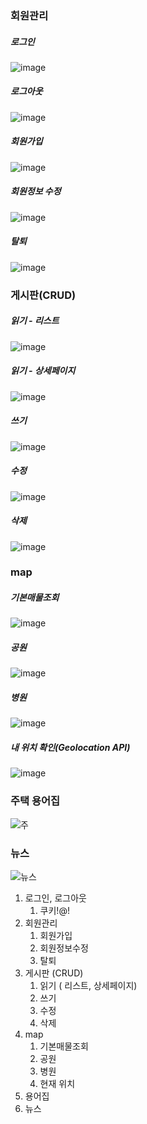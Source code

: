  
### 회원관리

##### 로그인
![image](/uploads/03ba3f009b2c990d3d7b24edeaa9e0df/image.png)

##### 로그아웃
![image](/uploads/7f0d816944b0fca38bf8f96181303a85/image.png)

##### 회원가입
![image](/uploads/d7def99a2de9cf483d5ab04fd1bfa74e/image.png)
##### 회원정보 수정
![image](/uploads/ac2e77612f8591b648d126c62f4ff645/image.png)
##### 탈퇴
![image](/uploads/343fd42f17a60eafb733719855d8417b/image.png)
### 게시판(CRUD)

##### 읽기 - 리스트
![image](/uploads/790061878ae030e284eeaf15bc2e3ff2/image.png)
##### 읽기 - 상세페이지
![image](/uploads/5de7288ea0dff9b5d5f29f2c4cee1b91/image.png)

##### 쓰기
![image](/uploads/ee78e7dd5150341ebbc25c66ea6e677d/image.png)
##### 수정
![image](/uploads/392ec98d076b5f8d57b185af5c958ff4/image.png)
##### 삭제
![image](/uploads/5de7288ea0dff9b5d5f29f2c4cee1b91/image.png)
### map

##### 기본매물조회
![image](/uploads/87a01c9064a2936bdd0aee494d3cb6a5/image.png)

##### 공원
![image](/uploads/1608e62e562a02daa520ab1b6bd3f82d/image.png)

##### 병원
![image](/uploads/5d64a838320afeafb16c0bb89ff983da/image.png)

##### 내 위치 확인(Geolocation API)
![image](/uploads/52cf85406f81620b1cb64303d1b95bc5/image.png)

### 주택 용어집
![주](/uploads/e16f56fcb3a9a37871733045f8b19f66/주.png)

### 뉴스
![뉴스](/uploads/f845ed6f8d0e02a9197140f2592a5961/뉴스.png)


1. 로그인, 로그아웃
    1. 쿠키!@!
2. 회원관리
    1. 회원가입
    2. 회원정보수정
    3. 탈퇴
3. 게시판 (CRUD)
    1. 읽기 ( 리스트, 상세페이지)
    2. 쓰기
    3. 수정
    4. 삭제
4. map
    1. 기본매물조회
    2. 공원
    3. 병원
    4. 현재 위치
5. 용어집
6. 뉴스